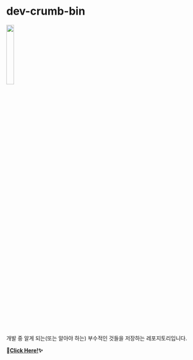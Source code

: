 # dev-crumb-bin

<img src="https://github.com/cho-hyeonjin/dev-crumb-bin/assets/78816754/0daa64b3-294d-40a6-9856-84d12558b2d0" width="20%" />

<br/>

<br/>

개발 중 알게 되는(또는 알아야 하는) 부수적인 것들을 저장하는 레포지토리입니다.

**🍞[Click Here!](https://github.com/cho-hyeonjin/dev-crumb-bin/issues)✨** 
